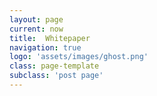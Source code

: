 ```yaml
---
layout: page
current: now
title:  Whitepaper
navigation: true
logo: 'assets/images/ghost.png'
class: page-template
subclass: 'post page'
---
```


